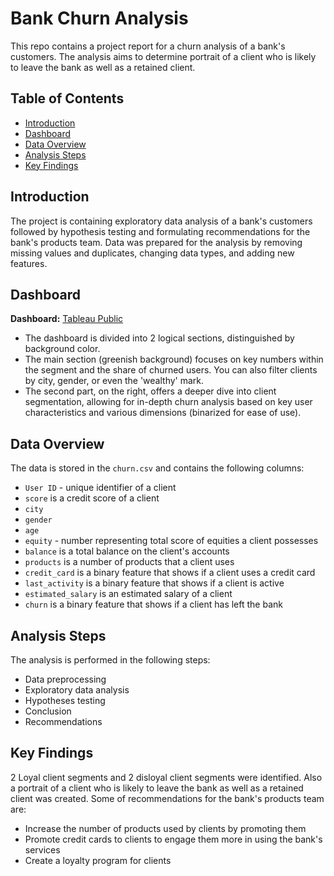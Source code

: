 # Bank Churn Analysis

This repo contains a project report for a churn analysis of a bank's customers. The analysis aims to determine portrait of a client who is likely to leave the bank as well as a retained client. 

## Table of Contents
- [Introduction](#introduction)
- [Dashboard](#dashboard)
- [Data Overview](#data-overview)
- [Analysis Steps](#analysis-steps)
- [Key Findings](#key-findings)

## Introduction

The project is containing exploratory data analysis of a bank's customers followed by hypothesis testing and formulating recommendations for the bank's products team.
Data was prepared for the analysis by removing missing values and duplicates, changing data types, and adding new features.

## Dashboard

**Dashboard:** [Tableau Public](https://public.tableau.com/app/profile/roman.gubaidullin/viz/BankChurnDashboard_16953048517320/Main)

- The dashboard is divided into 2 logical sections, distinguished by background color.
- The main section (greenish background) focuses on key numbers within the segment and the share of churned users. You can also filter clients by city, gender, or even the 'wealthy' mark.
- The second part, on the right, offers a deeper dive into client segmentation, allowing for in-depth churn analysis based on key user characteristics and various dimensions (binarized for ease of use).

## Data Overview

The data is stored in the `churn.csv` and contains the following columns:
 - `User ID` - unique identifier of a client
 - `score` is a credit score of a client
 - `city`
 - `gender`
 - `age`
 - `equity` - number representing total score of equities a client possesses
 - `balance` is a total balance on the client's accounts
 - `products` is a number of products that a client uses
 - `credit_card` is a binary feature that shows if a client uses a credit card
 - `last_activity` is a binary feature that shows if a client is active
 - `estimated_salary` is an estimated salary of a client
 - `churn` is a binary feature that shows if a client has left the bank

## Analysis Steps

The analysis is performed in the following steps:
 - Data preprocessing
 - Exploratory data analysis
 - Hypotheses testing
 - Conclusion
 - Recommendations

## Key Findings

2 Loyal client segments and 2 disloyal client segments were identified. Also a portrait of a client who is likely to leave the bank as well as a retained client was created. 
Some of recommendations for the bank's products team are:
 - Increase the number of products used by clients by promoting them
 - Promote credit cards to clients to engage them more in using the bank's services
 - Create a loyalty program for clients